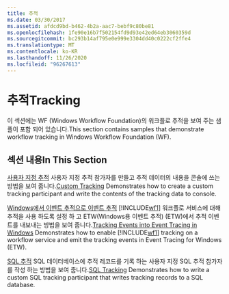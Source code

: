 ```yaml
---
title: 추적
ms.date: 03/30/2017
ms.assetid: afdcd9bd-b462-4b2a-aac7-bebf9c80be81
ms.openlocfilehash: 1fe90e16b7f502154fd9d93e42ed64eb3060359d
ms.sourcegitcommit: bc293b14af795e0e999e3304dd40c0222cf2ffe4
ms.translationtype: MT
ms.contentlocale: ko-KR
ms.lasthandoff: 11/26/2020
ms.locfileid: "96267613"
---
```

# <a name="tracking"></a><span data-ttu-id="1a0c3-102">추적</span><span class="sxs-lookup"><span data-stu-id="1a0c3-102">Tracking</span></span>

<span data-ttu-id="1a0c3-103">이 섹션에는 WF (Windows Workflow Foundation)의 워크플로 추적을 보여 주는 샘플이 포함 되어 있습니다.</span><span class="sxs-lookup"><span data-stu-id="1a0c3-103">This section contains samples that demonstrate workflow tracking in Windows Workflow Foundation (WF).</span></span>

## <a name="in-this-section"></a><span data-ttu-id="1a0c3-104">섹션 내용</span><span class="sxs-lookup"><span data-stu-id="1a0c3-104">In This Section</span></span>

 <span data-ttu-id="1a0c3-105">[사용자 지정 추적](custom-tracking.md) 사용자 지정 추적 참가자를 만들고 추적 데이터의 내용을 콘솔에 쓰는 방법을 보여 줍니다.</span><span class="sxs-lookup"><span data-stu-id="1a0c3-105">[Custom Tracking](custom-tracking.md) Demonstrates how to create a custom tracking participant and write the contents of the tracking data to console.</span></span>

 <span data-ttu-id="1a0c3-106">[Windows에서 이벤트 추적으로 이벤트 추적](tracking-events-into-event-tracing-in-windows.md) [!INCLUDE[wf1](../../../../includes/wf1-md.md)] 워크플로 서비스에 대해 추적을 사용 하도록 설정 하 고 ETW(Windows용 이벤트 추적) (ETW)에서 추적 이벤트를 내보내는 방법을 보여 줍니다.</span><span class="sxs-lookup"><span data-stu-id="1a0c3-106">[Tracking Events into Event Tracing in Windows](tracking-events-into-event-tracing-in-windows.md) Demonstrates how to enable [!INCLUDE[wf1](../../../../includes/wf1-md.md)] tracking on a workflow service and emit the tracking events in Event Tracing for Windows (ETW).</span></span>

 <span data-ttu-id="1a0c3-107">[SQL 추적](sql-tracking.md) SQL 데이터베이스에 추적 레코드를 기록 하는 사용자 지정 SQL 추적 참가자를 작성 하는 방법을 보여 줍니다.</span><span class="sxs-lookup"><span data-stu-id="1a0c3-107">[SQL Tracking](sql-tracking.md) Demonstrates how to write a custom SQL tracking participant that writes tracking records to a SQL database.</span></span>
